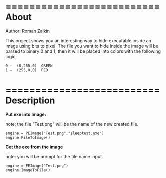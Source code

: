 ==========================
About    
==========================
Author:			Roman Zaikin

This project shows you an interesting way to hide executable inside an image using bits to pixel.
The file you want to hide inside the image will be parsed to binary 0 and 1, then it will be placed into colors with the following logic:
```
0 –	 (0,255,0) 	GREEN
1 –	 (255,0,0)	RED
```
==========================
Description
==========================

<b>Put exe into Image:</b>

note: the file "Test.png" will be the name of the new created file.
```
engine = PEImage("Test.png","sleeptest.exe")
engine.FileToImage()
```
<b>Get the exe from the image</b>

note: you will be prompt for the file name input.
```
engine = PEImage("Test.png")
engine.ImageToFile()
```



